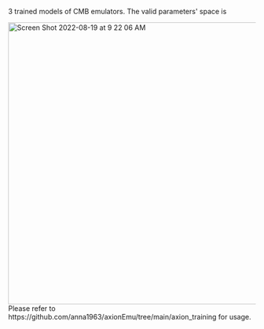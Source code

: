 3 trained models of CMB emulators. The valid parameters' space is

<img width="573" alt="Screen Shot 2022-08-19 at 9 22 06 AM" src="https://user-images.githubusercontent.com/68674174/185628101-c7719fc5-96cf-4a29-be8a-07013ceb5527.png">
Please refer to https://github.com/anna1963/axionEmu/tree/main/axion_training for usage.
